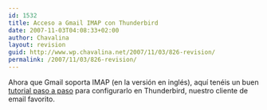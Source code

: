 ```yaml
---
id: 1532
title: Acceso a Gmail IMAP con Thunderbird
date: 2007-11-03T04:08:33+02:00
author: Chavalina
layout: revision
guid: http://www.wp.chavalina.net/2007/11/03/826-revision/
permalink: /2007/11/03/826-revision/
---
```

Ahora que Gmail soporta IMAP (en la versión en inglés), aquí tenéis un buen <a href="http://dogmafobia.com/2007/11/02/accede-a-gmail-desde-thunderbird-mediante-el-protocolo-imap/" target="_blank">tutorial paso a paso</a> para configurarlo en Thunderbird, nuestro cliente de email favorito.